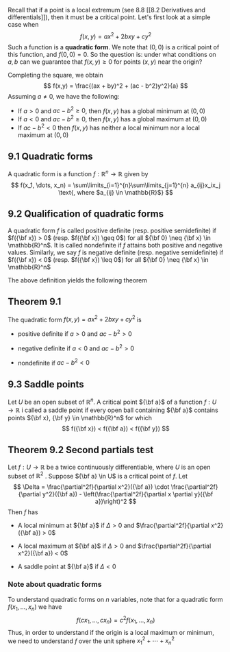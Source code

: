 Recall that if a point is a local extremum (see 8.8 [[8.2 Derivatives and differentials]]), then it must be a critical point. Let's first look at a simple case when
$$
f(x,y) = ax^2 + 2bxy + cy^2
$$
Such a function is a **quadratic form**. We note that $(0,0)$ is a critical point of this function, and $f(0,0) = 0$. So the question is: under what conditions on $a, b$ can we guarantee that $f(x,y) \geq 0$ for points $(x,y)$ near the origin?

Completing the square, we obtain
$$
f(x,y) = \frac{(ax + by)^2 + (ac - b^2)y^2}{a}
$$
Assuming $a \neq 0$, we have the following:
- If $a > 0$ and $ac - b^2 \geq 0$, then $f(x,y)$ has a global minimum at $(0,0)$
- If $a < 0$ and $ac - b^2 \geq 0$, then $f(x,y)$ has a global maximum at $(0,0)$
- If $ac - b^2 < 0$ then $f(x,y)$ has neither a local minimum nor a local maximum at $(0,0)$
## 9.1 Quadratic forms
A quadratic form is a function $f : \mathbb{R}^n \rightarrow \mathbb{R}$ given by
$$
f(x_1, \dots, x_n) = \sum\limits_{i=1}^{n}\sum\limits_{j=1}^{n} a_{ij}x_ix_j \text{, where $a_{ij} \in \mathbb{R}$}
$$
## 9.2 Qualification of quadratic forms
A quadratic form $f$ is called positive definite (resp. positive semidefinite) if $f({\bf x}) > 0$ (resp. $f({\bf x}) \geq 0$) for all ${\bf 0} \neq {\bf x} \in \mathbb{R}^n$. It is called nondefinite if $f$ attains both positive and negative values. Similarly, we say $f$ is negative definite (resp. negative semidefinite) if $f({\bf x}) < 0$ (resp. $f({\bf x}) \leq 0$) for all ${\bf 0} \neq {\bf x} \in \mathbb{R}^n$

The above definition yields the following theorem
## Theorem 9.1
The quadratic form $f(x,y) = ax^2 + 2bxy + cy^2$ is

- positive definite if $a > 0$ and $ac - b^2 > 0$

- negative definite if $a < 0$ and $ac - b^2 > 0$ 

- nondefinite if $ac - b^2 < 0$
## 9.3 Saddle points
Let $U$ be an open subset of $\mathbb{R}^n$. A critical point ${\bf a}$ of a function $f : U \rightarrow \mathbb{R}$ i called a saddle point if every open ball containing ${\bf a}$ contains points ${\bf x}, {\bf y} \in \mathbb{R}^n$ for which
$$
f({\bf x}) < f({\bf a}) < f({\bf y})
$$
## Theorem 9.2 Second partials test
Let $f : U \rightarrow \mathbb{R}$ be a twice continuously differentiable, where $U$ is an open subset of $\mathbb{R}^2$ . Suppose ${\bf a} \in U$ is a critical point of $f$. Let
$$
\Delta = \frac{\partial^2f}{\partial x^2}({\bf a}) \cdot \frac{\partial^2f}{\partial y^2}({\bf a}) - \left(\frac{\partial^2f}{\partial x \partial y}({\bf a})\right)^2
$$
Then $f$ has

- A local minimum at ${\bf a}$ if $\Delta > 0$ and $\frac{\partial^2f}{\partial x^2}({\bf a}) > 0$

- A local maximum at ${\bf a}$ if $\Delta > 0$ and $\frac{\partial^2f}{\partial x^2}({\bf a}) < 0$

- A saddle point at ${\bf a}$ if $\Delta < 0$
### Note about quadratic forms
To understand quadratic forms on $n$ variables, note that for a quadratic form $f(x_1, \dots, x_n)$ we have
$$
f(cx_1, \dots, cx_n) = c^2f(x_1, \dots, x_n)
$$
Thus, in order to understand if the origin is a local maximum or minimum, we need to understand $f$ over the unit sphere $x_1^2 + \cdots + x_n^2$ 